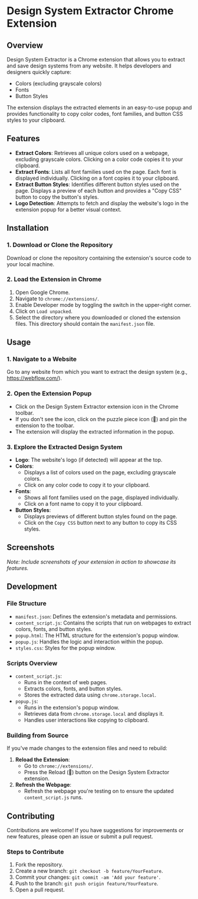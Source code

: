 # Design System Extractor Chrome Extension

## Overview

Design System Extractor is a Chrome extension that allows you to extract and save design systems from any website. It helps developers and designers quickly capture:

- Colors (excluding grayscale colors)
- Fonts
- Button Styles

The extension displays the extracted elements in an easy-to-use popup and provides functionality to copy color codes, font families, and button CSS styles to your clipboard.

## Features

- **Extract Colors**: Retrieves all unique colors used on a webpage, excluding grayscale colors. Clicking on a color code copies it to your clipboard.
- **Extract Fonts**: Lists all font families used on the page. Each font is displayed individually. Clicking on a font copies it to your clipboard.
- **Extract Button Styles**: Identifies different button styles used on the page. Displays a preview of each button and provides a "Copy CSS" button to copy the button's styles.
- **Logo Detection**: Attempts to fetch and display the website's logo in the extension popup for a better visual context.

## Installation

### 1. Download or Clone the Repository

Download or clone the repository containing the extension's source code to your local machine.

### 2. Load the Extension in Chrome

1. Open Google Chrome.
2. Navigate to `chrome://extensions/`.
3. Enable Developer mode by toggling the switch in the upper-right corner.
4. Click on `Load unpacked`.
5. Select the directory where you downloaded or cloned the extension files. This directory should contain the `manifest.json` file.

## Usage

### 1. Navigate to a Website

Go to any website from which you want to extract the design system (e.g., https://webflow.com/).

### 2. Open the Extension Popup

- Click on the Design System Extractor extension icon in the Chrome toolbar.
- If you don't see the icon, click on the puzzle piece icon (🔧) and pin the extension to the toolbar.
- The extension will display the extracted information in the popup.

### 3. Explore the Extracted Design System

- **Logo**: The website's logo (if detected) will appear at the top.
- **Colors**:
  - Displays a list of colors used on the page, excluding grayscale colors.
  - Click on any color code to copy it to your clipboard.
- **Fonts**:
  - Shows all font families used on the page, displayed individually.
  - Click on a font name to copy it to your clipboard.
- **Button Styles**:
  - Displays previews of different button styles found on the page.
  - Click on the `Copy CSS` button next to any button to copy its CSS styles.

## Screenshots

*Note: Include screenshots of your extension in action to showcase its features.*

## Development

### File Structure

- `manifest.json`: Defines the extension's metadata and permissions.
- `content_script.js`: Contains the scripts that run on webpages to extract colors, fonts, and button styles.
- `popup.html`: The HTML structure for the extension's popup window.
- `popup.js`: Handles the logic and interaction within the popup.
- `styles.css`: Styles for the popup window.

### Scripts Overview

- `content_script.js`:
  - Runs in the context of web pages.
  - Extracts colors, fonts, and button styles.
  - Stores the extracted data using `chrome.storage.local`.
- `popup.js`:
  - Runs in the extension's popup window.
  - Retrieves data from `chrome.storage.local` and displays it.
  - Handles user interactions like copying to clipboard.

### Building from Source

If you've made changes to the extension files and need to rebuild:

1. **Reload the Extension**:
   - Go to `chrome://extensions/`.
   - Press the Reload (🔄) button on the Design System Extractor extension.
2. **Refresh the Webpage**:
   - Refresh the webpage you're testing on to ensure the updated `content_script.js` runs.

## Contributing

Contributions are welcome! If you have suggestions for improvements or new features, please open an issue or submit a pull request.

### Steps to Contribute

1. Fork the repository.
2. Create a new branch: `git checkout -b feature/YourFeature`.
3. Commit your changes: `git commit -am 'Add your feature'`.
4. Push to the branch: `git push origin feature/YourFeature`.
5. Open a pull request.
